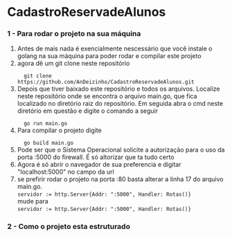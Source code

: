 # CadastroReservadeAlunos


<h3>1 - Para rodar o projeto na sua máquina</h3>
<ol>
  <li>Antes de mais nada é exencialmente nescessário que você instale o golang na sua máquina para poder rodar e compilar este projeto</li>
  <li>agora dê um git clone neste repositório</li>
<code>
  git clone https://github.com/AnDeizinho/CadastroReservadeAlunos.git
</code>
<li>Depois que tiver baixado este repositório e todos os arquivos. Localize neste repositório onde se encontra o arquivo main.go, que fica localizado no diretório raiz do 
  repositório. Em seguida abra o cmd neste diretório em questão e digite o comando a seguir</li>
<code>
  go run main.go
</code>
  <li>Para compilar o projeto digite</li>
<code>
  go build main.go
</code>
   <li>Pode ser que o Sistema Operacional solicite a autorização para o uso da porta :5000 do firewall. É só altorizar que ta tudo certo</li>
    <li>Agora é só abrir o navegador de sua preferencia e digitar "localhost:5000" no campo da url</li>
  <li>se prefirir rodar o projeto na porta :80 basta alterar a linha 17 do arquivo main.go.<br>
    <code>servidor := http.Server{Addr: ":5000", Handler: Rotas()}</code> <br>mude para <br>
    <code>servidor := http.Server{Addr: ":5000", Handler: Rotas()}</code>
  </li>
</ol>

<h3>2 - Como o projeto esta estruturado</h3>




